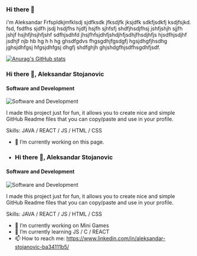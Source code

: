 ### Hi there 👋

i'm Aleksandar Frfspldkjmfklsdj sjdfksdk jfksdjfk jksjdfk sdkfjsdkfj ksdjfsjkd. fsd, fsdfhs sjdfh jsdj hsdjfhs hjdfj hsjfh sjhfsfj shdfjhsdjfhsj jshfjshjh sjjfh jshjf hsjhfjhsjhfjshf     sdfhjsdhfd jhsjfhfsjdhfjshdjhfjsdhjfhsdjhfjs hjsdfhjsdjhf jsdhjf njb hb hg h h hg ghsdfgdvs fhgsgdhjfgsdgfj hgsjdhgfjhsdhg jghsjdhfgsj hfgsjdhfgsj dhgfj shdfghjh ghjshdgfhjsdfhsgdhfjsdf.

[![Anurag's GitHub stats](https://github-readme-stats.vercel.app/api?username=alesto21)](https://github.com/anuraghazra/github-readme-stats)


### Hi there 👋, Aleksandar Stojanovic
#### Software and Development
![Software and Development](https://arturssmirnovs.github.io/github-profile-readme-generator/images/banner.png)

I made this project just for fun, it allows you to create nice and simple GitHub Readme files that you can copy/paste and use in your profile.

Skills: JAVA / REACT / JS / HTML / CSS

- 🔭 I’m currently working on this page.

- ### Hi there 👋, Aleksandar Stojanovic
#### Software and Development
![Software and Development](https://arturssmirnovs.github.io/github-profile-readme-generator/images/banner.png)

I made this project just for fun, it allows you to create nice and simple GitHub Readme files that you can copy/paste and use in your profile.

Skills: JAVA / REACT / JS / HTML / CSS

- 🔭 I’m currently working on Mini Games 
- 🌱 I’m currently learning JS / C / REACT 
- 📫 How to reach me: https://www.linkedin.com/in/aleksandar-stojanovic-ba34111b5/ 









